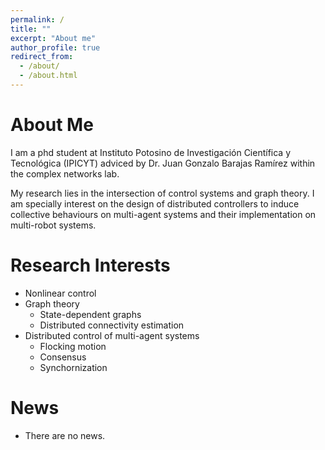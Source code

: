 ```yaml
---
permalink: /
title: ""
excerpt: "About me"
author_profile: true
redirect_from: 
  - /about/
  - /about.html
---
```


# About Me
I am a phd student at Instituto Potosino de Investigación Científica y Tecnológica (IPICYT) adviced by Dr. Juan Gonzalo Barajas Ramírez within the complex networks lab.

My research lies in the intersection of control systems and graph theory. I am specially interest on the design of distributed controllers to induce collective behaviours on multi-agent systems and their implementation on multi-robot systems.

# Research Interests
- Nonlinear control
- Graph theory
  - State-dependent graphs
  - Distributed connectivity estimation
- Distributed control of multi-agent systems
  - Flocking motion
  - Consensus
  - Synchornization

# News
- There are no news.
